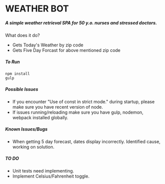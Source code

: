 # WEATHER BOT
##### A simple weather retrieval SPA for 50 y.o. nurses and stressed doctors.

What does it do?
  * Gets Today's Weather by zip code
  * Gets Five Day Forcast for above mentioned zip code

##### To Run
    npm install
    gulp

##### Possible Issues
  * If you encounter "Use of const in strict mode." during startup, please make sure you have recent version of node.
  * If issues running/reloading make sure you have gulp, nodemon, webpack installed globally.

##### Known Issues/Bugs
  * When getting 5 day forecast, dates display incorrectly. Identified cause, working on solution.

##### TO DO
  * Unit tests need implementing.
  * Implement Celsius/Fahrenheit toggle.